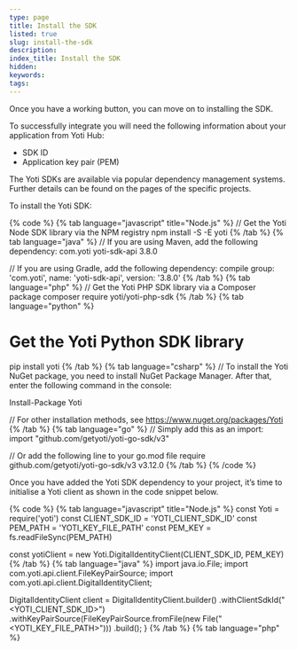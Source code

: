 ```yaml
---
type: page
title: Install the SDK
listed: true
slug: install-the-sdk
description: 
index_title: Install the SDK
hidden: 
keywords: 
tags: 
---
```


Once you have a working button, you can move on to installing the SDK. 

To successfully integrate you will need the following information about your application from Yoti Hub:

- SDK ID
- Application key pair (PEM)

The Yoti SDKs are available via popular dependency management systems. Further details can be found on the pages of the specific projects.

To install the Yoti SDK:

{% code %}
{% tab language="javascript" title="Node.js" %}
// Get the Yoti Node SDK library via the NPM registry
npm install -S -E yoti
{% /tab %}
{% tab language="java" %}
// If you are using Maven, add the following dependency:
<dependency>
    <groupId>com.yoti</groupId>
    <artifactId>yoti-sdk-api</artifactId>
    <version>3.8.0</version>
</dependency>

// If you are using Gradle, add the following dependency:
compile group: 'com.yoti', name: 'yoti-sdk-api', version: '3.8.0'
{% /tab %}
{% tab language="php" %}
// Get the Yoti PHP SDK library via a Composer package
composer require yoti/yoti-php-sdk
{% /tab %}
{% tab language="python" %}
# Get the Yoti Python SDK library
pip install yoti
{% /tab %}
{% tab language="csharp" %}
// To install the Yoti NuGet package, you need to install NuGet Package Manager. After that, enter the following command in the console:

Install-Package Yoti

// For other installation methods, see https://www.nuget.org/packages/Yoti
{% /tab %}
{% tab language="go" %}
// Simply add this as an import:
import "github.com/getyoti/yoti-go-sdk/v3"

// Or add the following line to your go.mod file
require github.com/getyoti/yoti-go-sdk/v3 v3.12.0
{% /tab %}
{% /code %}

Once you have added the Yoti SDK dependency to your project, it’s time to initialise a Yoti client as shown in the code snippet below.

{% code %}
{% tab language="javascript" title="Node.js" %}
const Yoti = require('yoti')
const CLIENT_SDK_ID = 'YOTI_CLIENT_SDK_ID'
const PEM_PATH = 'YOTI_KEY_FILE_PATH'
const PEM_KEY = fs.readFileSync(PEM_PATH)

const yotiClient = new Yoti.DigitalIdentityClient(CLIENT_SDK_ID, PEM_KEY)
{% /tab %}
{% tab language="java" %}
import java.io.File;
import com.yoti.api.client.FileKeyPairSource;
import com.yoti.api.client.DigitalIdentityClient;

DigitalIdentityClient client = DigitalIdentityClient.builder()
    .withClientSdkId("<YOTI_CLIENT_SDK_ID>")
    .withKeyPairSource(FileKeyPairSource.fromFile(new File("<YOTI_KEY_FILE_PATH>")))
    .build();
}
{% /tab %}
{% tab language="php" %}
<?php
require_once './vendor/autoload.php';

$client = new \Yoti\DigitalIdentityClient('YOTI_CLIENT_SDK_ID', 'YOTI_KEY_FILE_PATH');
{% /tab %}
{% tab language="python" %}
# Coming soon
{% /tab %}
{% tab language="csharp" %}
const string SDK_ID = "YOTI_CLIENT_SDK_ID";
const string PEM_PATH = "YOTI_KEY_FILE_PATH";

var privateKeyStream = System.IO.File.OpenText(PEM_PATH);
var yotiClient = new YotiDigitalIdentityClient(SDK_ID, privateKeyStream);
{% /tab %}
{% tab language="go" %}
sdkID := "YOTI_CLIENT_SDK_ID";
pemKey, _ := ioutil.ReadFile("YOTI_KEY_FILE_PATH")

client, err := yoti.NewDigitalIdentityClient(sdkId, pemKey)
{% /tab %}
{% /code %}